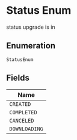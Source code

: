 
# Status Enum

status upgrade is in

## Enumeration

`StatusEnum`

## Fields

| Name |
|  --- |
| `CREATED` |
| `COMPLETED` |
| `CANCELED` |
| `DOWNLOADING` |

